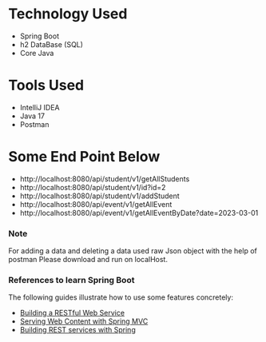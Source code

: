 # Technology Used
* Spring Boot
* h2 DataBase (SQL)
* Core Java

# Tools Used
* IntelliJ IDEA
* Java 17
* Postman

# Some End Point Below
* http://localhost:8080/api/student/v1/getAllStudents
* http://localhost:8080/api/student/v1/id?id=2
* http://localhost:8080/api/student/v1/addStudent
* http://localhost:8080/api/event/v1/getAllEvent
* http://localhost:8080/api/event/v1/getAllEventByDate?date=2023-03-01

### Note
For adding a data and deleting a data used raw Json object with the help of postman
Please download and run on localHost.

### References to learn Spring Boot
The following guides illustrate how to use some features concretely:

* [Building a RESTful Web Service](https://spring.io/guides/gs/rest-service/)
* [Serving Web Content with Spring MVC](https://spring.io/guides/gs/serving-web-content/)
* [Building REST services with Spring](https://spring.io/guides/tutorials/rest/)

